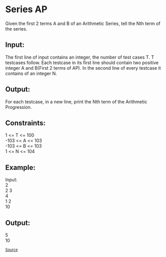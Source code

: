 <h1>Series AP</h1>

<p>Given the first 2 terms A and B of an Arithmetic Series, tell the Nth term of the series. </p>

<h2>Input:</h2>
<p>The first line of input contains an integer, the number of test cases T. T testcases follow. Each testcase in its first line should contain two positive integer A and B(First 2 terms of AP). In the second line of every testcase it contains of an integer N.</p>

<h2>Output:</h2>
<p>For each testcase, in a new line, print the Nth term of the Arithmetic Progression.</p>

<h2>Constraints:</h2>
<p>1 <= T <= 100<br>
-103 <= A <= 103<br>
-103 <= B <= 103<br>
1 <= N <= 104</p>

<h2>Example:</h2>
<p>Input:<br>
2<br>
2 3<br>
4<br>
1 2<br>
10</p>

<h2>Output:</h2>
<p>5<br>
10</p>

<small><a href="https://practice.geeksforgeeks.org/problems/series-ap/0">Source</a></small>